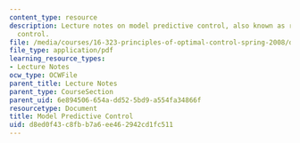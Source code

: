 ```yaml
---
content_type: resource
description: Lecture notes on model predictive control, also known as receding horizon
  control.
file: /media/courses/16-323-principles-of-optimal-control-spring-2008/d8ed0f43c8fbb7a6ee462942cd1fc511_lec16.pdf
file_type: application/pdf
learning_resource_types:
- Lecture Notes
ocw_type: OCWFile
parent_title: Lecture Notes
parent_type: CourseSection
parent_uid: 6e894506-654a-dd52-5bd9-a554fa34866f
resourcetype: Document
title: Model Predictive Control
uid: d8ed0f43-c8fb-b7a6-ee46-2942cd1fc511
---
```

